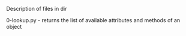 Description of files in dir 

0-lookup.py - returns the list of available attributes and methods of an object
